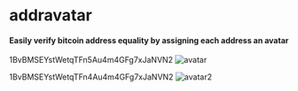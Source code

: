 # addravatar
#### Easily verify bitcoin address equality by assigning each address an avatar

1BvBMSEYstWetqTFn5Au4m4GFg7xJaNVN2
![avatar](https://www.gravatar.com/avatar/47e02f6db8f34826883e9243b4cdcac6?d=identicon)

1BvBMSEYstWetqTFn4Au4m4GFg7xJaNVN2
![avatar2](https://www.gravatar.com/avatar/47e02f6db8f34836883e9243b4cdcac6?d=identicon)
